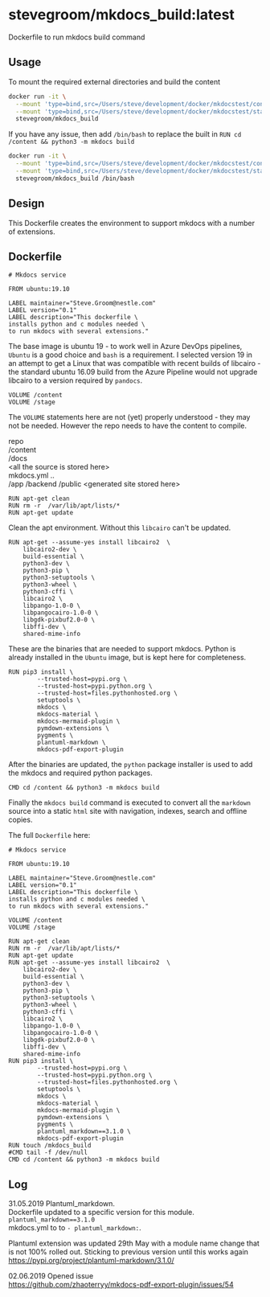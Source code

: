 # stevegroom/mkdocs_build:latest

Dockerfile to run mkdocs build command

## Usage

To mount the required external directories and build the content

```bash
docker run -it \
  --mount 'type=bind,src=/Users/steve/development/docker/mkdocstest/content,dst=/content' \
  --mount 'type=bind,src=/Users/steve/development/docker/mkdocstest/stage,dst=/stage' \
  stevegroom/mkdocs_build
```

If you have any issue, then add ```/bin/bash``` to replace the built in ```RUN cd /content && python3 -m mkdocs build```

```bash
docker run -it \
  --mount 'type=bind,src=/Users/steve/development/docker/mkdocstest/content,dst=/content' \
  --mount 'type=bind,src=/Users/steve/development/docker/mkdocstest/stage,dst=/stage' \
  stevegroom/mkdocs_build /bin/bash
```

## Design

This Dockerfile creates the environment to support mkdocs with a number of extensions.

## Dockerfile

```docker
# Mkdocs service

FROM ubuntu:19.10

LABEL maintainer="Steve.Groom@nestle.com"
LABEL version="0.1"
LABEL description="This dockerfile \
installs python and c modules needed \
to run mkdocs with several extensions."
```

The base image is ubuntu 19 - to work well in Azure DevOps pipelines, ```Ubuntu``` is a good choice and ```bash``` is a requirement.
I selected version 19 in an attempt to get a Linux that was compatible with recent builds of libcairo - the standard ubuntu 16.09 build
from the Azure Pipeline would not upgrade libcairo to a version required by ```pandocs```.

```docker
VOLUME /content
VOLUME /stage
```

The ```VOLUME``` statements here are not (yet) properly understood - they may not be needed. However the repo needs to have the content
to compile.

repo  
  /content  
    /docs  
      &lt;all the source is stored here>  
    mkdocs.yml
..  
  /app
    /backend
      /public
        &lt;generated site stored here>

```docker
RUN apt-get clean
RUN rm -r  /var/lib/apt/lists/*
RUN apt-get update
```

Clean the apt environment. Without this ```libcairo``` can't be updated.

```docker
RUN apt-get --assume-yes install libcairo2  \
    libcairo2-dev \
    build-essential \
    python3-dev \
    python3-pip \
    python3-setuptools \
    python3-wheel \
    python3-cffi \
    libcairo2 \
    libpango-1.0-0 \
    libpangocairo-1.0-0 \
    libgdk-pixbuf2.0-0 \
    libffi-dev \
    shared-mime-info
```

These are the binaries that are needed to support mkdocs. Python is already installed in the ```Ubuntu``` image, but is kept here for completeness.

```docker
RUN pip3 install \
        --trusted-host=pypi.org \
        --trusted-host=pypi.python.org \
        --trusted-host=files.pythonhosted.org \
        setuptools \
        mkdocs \
        mkdocs-material \
        mkdocs-mermaid-plugin \
        pymdown-extensions \
        pygments \
        plantuml-markdown \
        mkdocs-pdf-export-plugin
```

After the binaries are updated, the ```python``` package installer is used to add the mkdocs and required python packages.

```docker
CMD cd /content && python3 -m mkdocs build
```

Finally the ```mkdocs build``` command is executed to convert all the ```markdown``` source into a static ```html``` site with navigation, indexes, search and offline copies.

The full ```Dockerfile``` here:

```docker
# Mkdocs service

FROM ubuntu:19.10

LABEL maintainer="Steve.Groom@nestle.com"
LABEL version="0.1"
LABEL description="This dockerfile \
installs python and c modules needed \
to run mkdocs with several extensions."

VOLUME /content
VOLUME /stage

RUN apt-get clean
RUN rm -r  /var/lib/apt/lists/*
RUN apt-get update
RUN apt-get --assume-yes install libcairo2  \
    libcairo2-dev \
    build-essential \
    python3-dev \
    python3-pip \
    python3-setuptools \
    python3-wheel \
    python3-cffi \
    libcairo2 \
    libpango-1.0-0 \
    libpangocairo-1.0-0 \
    libgdk-pixbuf2.0-0 \
    libffi-dev \
    shared-mime-info
RUN pip3 install \
        --trusted-host=pypi.org \
        --trusted-host=pypi.python.org \
        --trusted-host=files.pythonhosted.org \
        setuptools \
        mkdocs \
        mkdocs-material \
        mkdocs-mermaid-plugin \
        pymdown-extensions \
        pygments \
        plantuml_markdown==3.1.0 \
        mkdocs-pdf-export-plugin
RUN touch /mkdocs_build
#CMD tail -f /dev/null
CMD cd /content && python3 -m mkdocs build
```

## Log

31.05.2019 Plantuml_markdown.  
Dockerfile updated to a specific version for this module.
```plantuml_markdown==3.1.0```  
mkdocs.yml to to ```- plantuml_markdown:```.

Plantuml extension was updated 29th May with a module name change that is not 100% rolled out. Sticking to previous version until this works again <https://pypi.org/project/plantuml-markdown/3.1.0/>

02.06.2019 Opened issue  
<https://github.com/zhaoterryy/mkdocs-pdf-export-plugin/issues/54>

